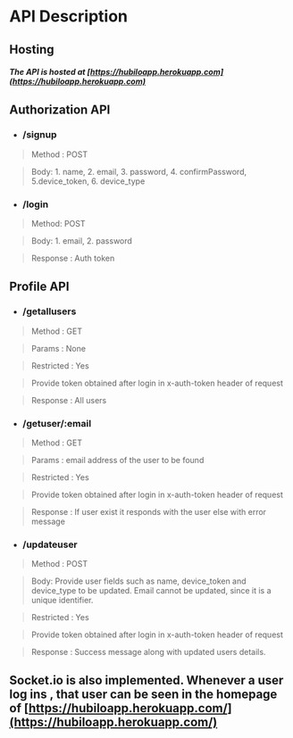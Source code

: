 # API Description

## Hosting
##### The API is hosted at [https://hubiloapp.herokuapp.com](https://hubiloapp.herokuapp.com)


## Authorization API

* ### /signup

> Method : POST

> Body: 1. name, 2. email, 3. password, 4. confirmPassword, 5.device_token, 6. device_type

* ### /login
> Method: POST

> Body: 1. email, 2. password

> Response : Auth token

## Profile API

 * ### /getallusers
> Method : GET

> Params : None

> Restricted : Yes

> Provide token obtained after login in x-auth-token header of request

> Response : All users

* ### /getuser/:email
> Method : GET

> Params : email address of the user to be found

> Restricted : Yes

> Provide token obtained after login in x-auth-token header of request

> Response : If user exist it responds with the user else with error message


* ### /updateuser
> Method : POST

> Body: Provide user fields such as name, device_token and device_type to be updated. Email cannot be updated, since it is a unique identifier.

> Restricted : Yes

> Provide token obtained after login in x-auth-token header of request

> Response : Success message along with updated users details.


## Socket.io is also implemented. Whenever a user log ins , that user can be seen in the homepage of [https://hubiloapp.herokuapp.com/](https://hubiloapp.herokuapp.com/)
